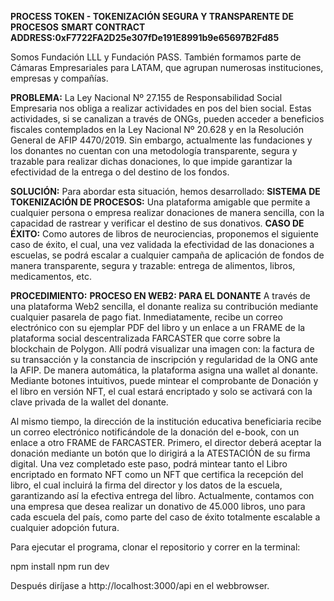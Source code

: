 **PROCESS TOKEN - TOKENIZACIÓN SEGURA Y TRANSPARENTE DE PROCESOS**
**SMART CONTRACT ADDRESS:0xF7722FA2D25e307fDe191E8991b9e65697B2Fd85**

Somos Fundación LLL y Fundación PASS. También formamos parte de Cámaras Empresariales para LATAM, que agrupan numerosas instituciones, empresas y compañías.

**PROBLEMA:** La Ley Nacional Nº 27.155 de Responsabilidad Social Empresaria nos obliga a realizar actividades en pos del bien social. Estas actividades, si se canalizan a través de ONGs, pueden acceder a beneficios fiscales contemplados en la Ley Nacional Nº 20.628 y en la Resolución General de AFIP 4470/2019. Sin embargo, actualmente las fundaciones y los donantes no cuentan con una metodología transparente, segura y trazable para realizar dichas donaciones, lo que impide garantizar la efectividad de la entrega o del destino de los fondos.

**SOLUCIÓN:** Para abordar esta situación, hemos desarrollado:
**SISTEMA DE TOKENIZACIÓN DE PROCESOS:** Una plataforma amigable que permite a cualquier persona o empresa realizar donaciones de manera sencilla, con la capacidad de rastrear y verificar el destino de sus donativos.
**CASO DE ÉXITO:** Como autores de libros de neurociencias, proponemos el siguiente caso de éxito, el cual, una vez validada la efectividad de las donaciones a escuelas, se podrá escalar a cualquier campaña de aplicación de fondos de manera transparente, segura y trazable: entrega de alimentos, libros, medicamentos, etc.

**PROCEDIMIENTO:**
**PROCESO EN WEB2: PARA EL DONANTE**
A través de una plataforma Web2 sencilla, el donante realiza su contribución mediante cualquier pasarela de pago fiat. 
Inmediatamente, recibe un correo electrónico con su ejemplar PDF del libro y un enlace a un FRAME de la plataforma social descentralizada FARCASTER que corre sobre la blockchain de Polygon. Allí podrá visualizar una imagen con: la factura de su transacción y la constancia de inscripción y regularidad de la ONG ante la AFIP. De manera automática, la plataforma asigna una wallet al donante. Mediante botones intuitivos, puede mintear el comprobante de Donación y el libro en versión NFT, el cual estará encriptado y solo se activará con la clave privada de la wallet del donante.

Al mismo tiempo, la dirección de la institución educativa beneficiaria recibe un correo electrónico notificándole de la donación del e-book, con un enlace a otro FRAME de FARCASTER. Primero, el director deberá aceptar la donación mediante un botón que lo dirigirá a la ATESTACIÓN de su firma digital. Una vez completado este paso, podrá mintear tanto el Libro encriptado en formato NFT como un NFT que certifica la recepción del libro, el cual incluirá la firma del director y los datos de la escuela, garantizando así la efectiva entrega del libro.
Actualmente, contamos con una empresa que desea realizar un donativo de 45.000 libros, uno para cada escuela del país, como parte del caso de éxito totalmente escalable a cualquier adopción futura.

Para ejecutar el programa, clonar el repositorio y correr en la terminal:

npm install
npm run dev


Después diríjase a http://localhost:3000/api en el webbrowser.